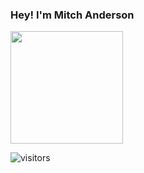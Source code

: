 ### Hey! I'm Mitch Anderson
<img height="180em" src="https://github-readme-stats.vercel.app/api?username=MitchA29=true&hide_border=true&&count_private=true&include_all_commits=true" />

![visitors](https://visitor-badge.glitch.me/badge?page_id=page.id)
